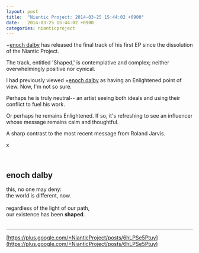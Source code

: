 ```yaml
---
layout: post
title:  "Niantic Project: 2014-03-25 15:44:02 +0900"
date:   2014-03-25 15:44:02 +0900
categories: nianticproject
---
```

+[enoch dalby](https://plus.google.com/114348053832535597563 "") has released the final track of his first EP since the dissolution of the Niantic Project.

The track, entitled 'Shaped,' is contemplative and complex; neither overwhelmingly positive nor cynical.

I had previously viewed +[enoch dalby](https://plus.google.com/114348053832535597563 "") as having an Enlightened point of view. Now, I'm not so sure. 

Perhaps he is truly neutral-- an artist seeing both ideals and using their conflict to fuel his work. 

Or perhaps he remains Enlightened. If so, it's refreshing to see an influencer whose message remains calm and thoughtful.

A sharp contrast to the most recent message from Roland Jarvis.

x<div class="shared"><br /><h2>enoch dalby</h2>this, no one may deny:<br />the world is different, now.<br /><br />regardless of the light of our path,<br />our existence has been <b>shaped</b>.<br /><br /></div>
- - -
[https://plus.google.com/+NianticProject/posts/6hLPSe5Ptuy](https://plus.google.com/+NianticProject/posts/6hLPSe5Ptuy)
